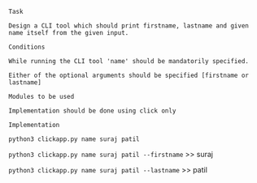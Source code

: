 `Task`

`Design a CLI tool which should print firstname, lastname and given name itself from the given input.`

`Conditions`

`While running the CLI tool 'name' should be mandatorily specified.`

`Either of the optional arguments should be specified [firstname or lastname]`

`Modules to be used`

`Implementation should be done using click only`

`Implementation`

`python3 clickapp.py name suraj patil`

`python3 clickapp.py name suraj patil --firstname` >> suraj

`python3 clickapp.py name suraj patil --lastname` >> patil
